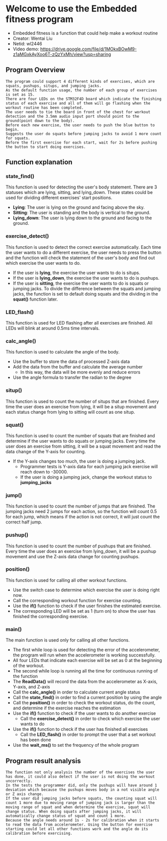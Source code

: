 # Welcome to use the Embedded fitness program

- Embedded fitness is a function that could help make a workout routine 
- Creator: Wentai Liu
- Netid: wl2446
- Video demo: https://drive.google.com/file/d/1MOkxBOwM9-z1aMGxkAyXoo6T-zQzYxMh/view?usp=sharing

## Program Overview
	The program could support 4 different kinds of exercises, which are squats, pushups, situps, and jumping jacks. 
	As the default function usage, the number of each group of exercises is set as 15.
	There are four LEDs on the STM32F4D board which indicate the finishing status of each exercise and all of them will go flashing when the workout routine has been completed.
	The user needs to tie the board in front of the chest for workout detection and the 3.5mm audio input port should point to the ground(point down to the body).
	Before each new exercise, the user needs to push the blue button to begin.
	Suggests the user do squats before jumping jacks to avoid 1 more count for squats.
    Before the first exercise for each start, wait for 2s before pushing the button to start doing exercises.

## Function explanation
### state_find()
This function is used for detecting the user's body statement. 
There are 3 statuses which are lying, sitting, and lying_down. These states could be used for dividing different exercises' start positions.
- **Lying**: The user is lying on the ground and facing above the sky.
- **Sitting**: The user is standing and the body is vertical to the ground.
- **Lying_down**: The user is lying down to the ground and facing to the ground.

### exercise_detect()
This function is used to detect the correct exercise automatically.
Each time the user wants to do a different exercise, the user needs to press the button and the function will check the statement of the user's body and find out which exercise the user wants to do.
- If the user is **lying**, the exercise the user wants to do is situps.
- If the user is **lying_down**, the exercise the user wants to do is pushups.
- If the user is **sitting**, the exercise the user wants to do is squats or jumping jacks.
To divide the difference between the squats and jumping jacks, the function is set to default doing squats and the dividing in the **squat()** function later.

### LED_flash()
This function is used for LED flashing after all exercises are finished.
All LEDs will blink at around 0.5ms time intervals.

### calc_angle()
This function is used to calculate the angle of the body.
- Use the buffer to store the data of processed Z-axis data
- Add the data from the buffer and calculate the average number
  - In this way, the data will be more evenly and reduce errors
- Use the angle formula to transfer the radian to the degree

### situp()
This function is used to count the number of situps that are finished.
Every time the user does an exercise from lying, it will be a situp movement and each status change from lying to sitting will count as one situp.

### squat()
This function is used to count the number of squats that are finished and determine if the user wants to do squats or jumping jacks.
Every time the user does an exercise from sitting, it will be a squat movement and read the data change of the Y-axis for counting.
- If the Y-axis changes too much, the user is doing a jumping jack.
  - Programmer tests is Y-axis data for each jumping jack exercise will reach down to -30000.
  - If the user is doing a jumping jack, change the workout status to **jumping_jacks**

### jump()
This function is used to count the number of jumps that are finished.
The jumping jacks need 2 jumps for each action, so the function will count 0.5 for each jump, which means if the action is not correct, it will just count the correct half jump.

### pushup()
This function is used to count the number of pushups that are finished.
Every time the user does an exercise from lying_down, it will be a pushup movement and use the Z-axis data change for counting pushups.

### position()
This function is used for calling all other workout functions.
- Use the switch case to determine which exercise the user is doing right now.
- Call the corresponding workout function for exercise counting.
- Use the **if()** function to check if the user finishes the estimated exercise.
- The corresponding LED will be set as 1 (turn on) to show the user has finished the corresponding exercise.

### main()
The main function is used only for calling all other functions.
- The first while loop is used for detecting the error of the accelerometer, the program will run when the accelerometer is working successfully.
- All four LEDs that indicate each exercise will be set as 0 at the beginning of the workout.
- The second while loop is running all the time for continuous running of the function
 - The **ReadData()** will record the data from the accelerometer as X-axis, Y-axis, and Z-axis
 - Call the **calc_angle()** in order to calculate current angle status
 - Call the **state_find()** in order to find a current position by using the angle
 - Call the **position()** in order to check the workout status, do the count, and determine if the exercise reaches the estimation
 - Use the **if()** function to check if the user wants to do another exercise
   - Call the **exercise_detect()** in order to check which exercise the user wants to do
 - Use the **if()** function to check if the user has finished all exercises
   - Call the **LED_flash()** in order to prompt the user that a set workout has been done
 - Use the **wait_ms()** to set the frequency of the whole program

## Program result analysis
	The function not only analysis the number of the exercises the user has done, it could also detect if the user is not doing the workout uncorrectly.
	In the tests the programmer did, only the pushups will have around 1 deviation which because the pushups moves body in a not visible angle or Z axis change.
	If the user did jumping jacks before squats, the counting squat will count 1 more due to moving range of jumping jack is larger than the moving range of squat and when determine the exercise, squat will change status. When doing squats after jumping jacks, it will automatically change status of squat and count 1 more.
    Because the angle needs around 1s - 2s for calibration when it starts to read the data from accelerometer. Using the button for exercise starting could let all other functions work and the angle do its calibration before exercising. 
